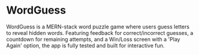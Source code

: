 # WordGuess
WordGuess is a MERN-stack word puzzle game where users guess letters to reveal hidden words. Featuring feedback for correct/incorrect guesses, a countdown for remaining attempts, and a Win/Loss screen with a 'Play Again' option, the app is fully tested and built for interactive fun.
